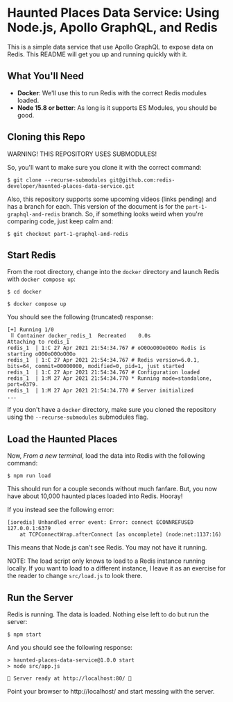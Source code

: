 # Haunted Places Data Service: Using Node.js, Apollo GraphQL, and Redis

This is a simple data service that use Apollo GraphQL to expose data on Redis. This README will get you up and running quickly with it.

## What You'll Need

- **Docker**: We'll use this to run Redis with the correct Redis modules loaded.
- **Node 15.8 or better**: As long is it supports ES Modules, you should be good.

## Cloning this Repo

WARNING! THIS REPOSITORY USES SUBMODULES!

So, you'll want to make sure you clone it with the correct command:

    $ git clone --recurse-submodules git@github.com:redis-developer/haunted-places-data-service.git

Also, this repository supports some upcoming videos (links pending) and has a branch for each. This version of the document is for the `part-1-graphql-and-redis` branch. So, if something looks weird when you're comparing code, just keep calm and:

    $ git checkout part-1-graphql-and-redis

## Start Redis

From the root directory, change into the `docker` directory and launch Redis with `docker compose up`:

    $ cd docker

    $ docker compose up

You should see the following (truncated) response:

    [+] Running 1/0
     ⠿ Container docker_redis_1  Recreated    0.0s
    Attaching to redis_1
    redis_1  | 1:C 27 Apr 2021 21:54:34.767 # oO0OoO0OoO0Oo Redis is starting oO0OoO0OoO0Oo
    redis_1  | 1:C 27 Apr 2021 21:54:34.767 # Redis version=6.0.1, bits=64, commit=00000000, modified=0, pid=1, just started
    redis_1  | 1:C 27 Apr 2021 21:54:34.767 # Configuration loaded
    redis_1  | 1:M 27 Apr 2021 21:54:34.770 * Running mode=standalone, port=6379.
    redis_1  | 1:M 27 Apr 2021 21:54:34.770 # Server initialized
    ...

If you don't have a `docker` directory, make sure you cloned the repository using the `--recurse-submodules` submodules flag.

## Load the Haunted Places

Now, *From a new terminal*, load the data into Redis with the following command:

    $ npm run load

This should run for a couple seconds without much fanfare. But, you now have about 10,000 haunted places loaded into Redis. Hooray!

If you instead see the following error:

    [ioredis] Unhandled error event: Error: connect ECONNREFUSED 127.0.0.1:6379
        at TCPConnectWrap.afterConnect [as oncomplete] (node:net:1137:16)

This means that Node.js can't see Redis. You may not have it running.

NOTE: The load script only knows to load to a Redis instance running locally. If you want to load to a different instance, I leave it as an exercise for the reader to change `src/load.js` to look there.

## Run the Server

Redis is running. The data is loaded. Nothing else left to do but run the server:

    $ npm start

And you should see the following response:

    > haunted-places-data-service@1.0.0 start
    > node src/app.js

    👻 Server ready at http://localhost:80/ 👻

Point your browser to http://localhost/ and start messing with the server.
